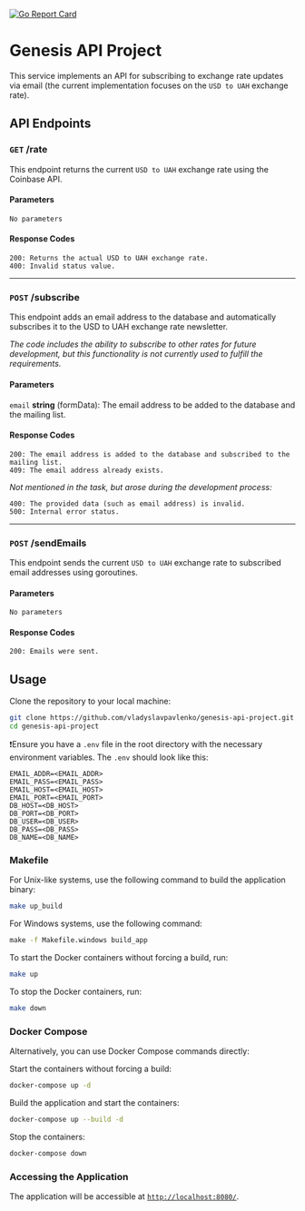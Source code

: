 [![Go Report Card](https://goreportcard.com/badge/github.com/vladyslavpavlenko/genesis-api-project)](https://goreportcard.com/report/github.com/vladyslavpavlenko/genesis-api-project)

# Genesis API Project

This service implements an API for subscribing to exchange rate updates via email (the current implementation focuses on the `USD to UAH` exchange rate).
## API Endpoints

### `GET` /rate

This endpoint returns the current `USD to UAH` exchange rate using the Coinbase API.

#### Parameters

`No parameters`

#### Response Codes

```
200: Returns the actual USD to UAH exchange rate.
400: Invalid status value.
```

---

### `POST` /subscribe

This endpoint adds an email address to the database and automatically subscribes it to the USD to UAH exchange rate newsletter.

_The code includes the ability to subscribe to other rates for future development, but this functionality is not currently used to fulfill the requirements._

#### Parameters
``email`` **string** (formData): The email address to be added to the database and the mailing list.

#### Response Codes
```
200: The email address is added to the database and subscribed to the mailing list.
409: The email address already exists.
```

_Not mentioned in the task, but arose during the development process:_
```
400: The provided data (such as email address) is invalid.
500: Internal error status.
```

---

### `POST` /sendEmails

This endpoint sends the current `USD to UAH` exchange rate to subscribed email addresses using goroutines.

#### Parameters
`No parameters`

#### Response Codes

```
200: Emails were sent.
```


## Usage
Clone the repository to your local machine:
```sh
git clone https://github.com/vladyslavpavlenko/genesis-api-project.git
cd genesis-api-project
```
❗️Ensure you have a `.env` file in the root directory with the necessary environment variables. The `.env` should look like this:
```dotenv
EMAIL_ADDR=<EMAIL_ADDR>
EMAIL_PASS=<EMAIL_PASS>
EMAIL_HOST=<EMAIL_HOST>
EMAIL_PORT=<EMAIL_PORT>
DB_HOST=<DB_HOST>
DB_PORT=<DB_PORT>
DB_USER=<DB_USER>
DB_PASS=<DB_PASS>
DB_NAME=<DB_NAME>
```

### Makefile
For Unix-like systems, use the following command to build the application binary:
```sh
make up_build
```
For Windows systems, use the following command:
```cmd
make -f Makefile.windows build_app
```
To start the Docker containers without forcing a build, run:
```sh
make up
```
To stop the Docker containers, run:
```sh
make down
```

### Docker Compose
Alternatively, you can use Docker Compose commands directly:

Start the containers without forcing a build:
```sh
docker-compose up -d
```
Build the application and start the containers:
```sh
docker-compose up --build -d
```
Stop the containers:
```sh
docker-compose down
```

### Accessing the Application
The application will be accessible at [`http://localhost:8080/`](http://localhost:8081/).
